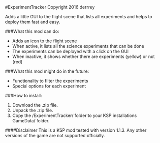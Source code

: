 #ExperimentTracker
Copyright 2016 derrrey

Adds a little GUI to the flight scene that lists all experiments and helps to deploy them fast and easy.

###What this mod can do:
- Adds an icon to the flight scene
- When active, it lists all the science experiments that can be done
- The experiments can be deployed with a click on the GUI
- When inactive, it shows whether there are experiments (yellow) or not (red)

###What this mod might do in the future:
- Functionality to filter the experiments
- Special options for each experiment

###How to install:
1. Download the .zip file.
2. Unpack the .zip file.
3. Copy the /ExperimentTracker/ folder to your KSP installations GameData/ folder.

####Disclaimer
This is a KSP mod tested with version 1.1.3.
Any other versions of the game are not supported officially.
